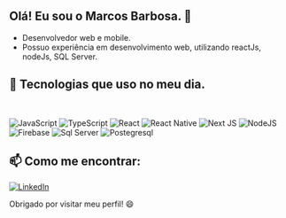 ## Olá! Eu sou o Marcos Barbosa. 👋
- Desenvolvedor web e mobile.
- Possuo experiência em desenvolvimento web, utilizando reactJs, nodeJs, SQL Server.


## 🚀 Tecnologias que uso no meu dia.
<div style="display: inline_block"><br/>
  
  ![JavaScript](https://img.shields.io/badge/javascript-%23323330.svg?style=for-the-badge&logo=javascript&logoColor=%23F7DF1E) 
  ![TypeScript](https://img.shields.io/badge/typescript-%23007ACC.svg?style=for-the-badge&logo=typescript&logoColor=white) 
  ![React](https://img.shields.io/badge/react-%2320232a.svg?style=for-the-badge&logo=react&logoColor=%2361DAFB) 
  ![React Native](https://img.shields.io/badge/react_native-%2320232a.svg?style=for-the-badge&logo=react&logoColor=%2361DAFB) 
  ![Next JS](https://img.shields.io/badge/Next-black?style=for-the-badge&logo=next.js&logoColor=white)
  ![NodeJS](https://img.shields.io/badge/node.js-6DA55F?style=for-the-badge&logo=node.js&logoColor=white) 
  ![Firebase](https://img.shields.io/badge/firebase-%23039BE5.svg?style=for-the-badge&logo=firebase) 
  ![Sql Server](https://img.shields.io/badge/Microsoft_SQL_Server-CC2927?style=for-the-badge&logo=microsoft-sql-server&logoColor=white)
  ![Postegresql](https://img.shields.io/badge/PostgreSQL-316192?style=for-the-badge&logo=postgresql&logoColor=white) 
  
</div>

## 📫 Como me encontrar:
[![LinkedIn](https://img.shields.io/badge/LinkedIn-%230077B5.svg?logo=linkedin&logoColor=white)](https://www.linkedin.com/in/marcos-barbosa-148224208)

Obrigado por visitar meu perfil! 😄



